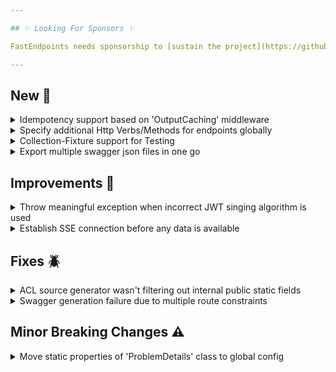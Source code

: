 ```yaml
---

## ✨ Looking For Sponsors ✨

FastEndpoints needs sponsorship to [sustain the project](https://github.com/FastEndpoints/FastEndpoints/issues/449). Please help out if you can.

---
```


[//]: # (<details><summary>title text</summary></details>)

## New 🎉

<details><summary>Idempotency support based on 'OutputCaching' middleware</summary>

FastEndpoints now ships with built-in endpoint [idempotency support](https://fast-endpoints.com/docs/idempotency) built around the OutputCaching middleware.

</details>

<details><summary>Specify additional Http Verbs/Methods for endpoints globally</summary>

In addition to the Verbs you specify at the endpoint level, you can now specify Verbs to be added to endpoint with the global configurator as well as endpoint groups like so:

```csharp
//global configurator
app.UseFastEndpoints(
       c => c.Endpoints.Configurator =
                ep =>
                {
                    ep.AdditionalVerbs(Http.OPTIONS, Http.HEAD);
                })
    
//endpoint group
sealed class SomeGroup : Group
{
    public SomeGroup()
    {
        Configure(
            "prefix",
            ep =>
            {
                ep.AdditionalVerbs(Http.OPTIONS, Http.HEAD);
            });
    }
}
```

</details>

<details><summary>Collection-Fixture support for Testing</summary>

This release brings easy access to xUnit collection-fixtures for integration testing. Please the [documentation](https://fast-endpoints.com/docs/integration-unit-testing#test-collections-collection-fixtures) for details.

</details>

<details><summary>Export multiple swagger json files in one go</summary>

A new overload has been added to the `ExportSwaggerJsonAndExitAsync()` method for exporting multiple Swagger Json files using the `FastEndpoints.ClientGen.Kiota` library.

```csharp
await app.ExportSwaggerJsonAndExitAsync(
    ct: default,
    c =>
    {
        c.DocumentName = "v1";
        c.DestinationPath = "/export/path";
        c.DestinationFileName = "v1.json";
    },
    c =>
    {
        c.DocumentName = "v2";
        c.DestinationPath = "/export/path";
        c.DestinationFileName = "v2.json";
    });
```

</details>

## Improvements 🚀

<details><summary>Throw meaningful exception when incorrect JWT singing algorithm is used</summary>

When creating Asymmetric JWTs, if the user forgets to change the default `SigningAlgorithm` from `HmacSha256` to something suitable for `Asymmetric` signing, a helpful exception message will be thrown instructing the user to correct the mistake. More info: #685

</details>

<details><summary>Establish SSE connection before any data is available</summary>

The SSE request would previously stay in a pending state if there was no initial data available to be sent to the client. Now the client would receive the response headers and await future data in a "connection established" state, even if no data has been received from the server.

</details>

## Fixes 🪲

<details><summary>ACL source generator wasn't filtering out internal public static fields</summary>

Generated ACL incorrectly contained the `Descriptions` property in the permission dictionary items due to not being filtered out correctly, which has now been fixed.

</details>

<details><summary>Swagger generation failure due to multiple route constraints</summary>

Swagger generation was throwing an exception if an endpoint with multiple route constraints on a single parameter such as the following was encountered:

```csharp
/{member:int:min(1):max(5)}/
```

</details>

## Minor Breaking Changes ⚠️

<details><summary>Move static properties of 'ProblemDetails' class to global config</summary>

Static configuration properties that used to be on the `ProblemDetails` class will have to be set from the global configuration going forward like so:

```csharp
app.UseFastEndpoints(
   c => c.Errors.UseProblemDetails(
       x =>
       {
           x.AllowDuplicateErrors = true;  //allows duplicate errors for the same error name
           x.IndicateErrorCode = true;     //serializes the fluentvalidation error code
           x.IndicateErrorSeverity = true; //serializes the fluentvalidation error severity
           x.TypeValue = "https://www.rfc-editor.org/rfc/rfc7231#section-6.5.1";
           x.TitleValue = "One or more validation errors occurred.";
           x.TitleTransformer = pd => pd.Status switch
           {
               400 => "Validation Error",
               404 => "Not Found",
               _ => "One or more errors occurred!"
           };
       }));
```

</details>